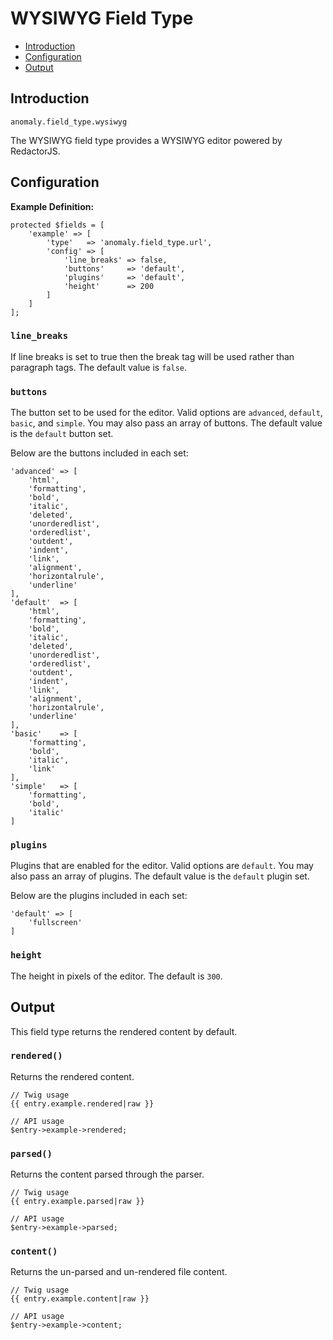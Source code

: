 # WYSIWYG Field Type

- [Introduction](#introduction)
- [Configuration](#configuration)
- [Output](#output)


<a name="introduction"></a>
## Introduction

`anomaly.field_type.wysiwyg`

The WYSIWYG field type provides a WYSIWYG editor powered by RedactorJS.


<a name="configuration"></a>
## Configuration

**Example Definition:**

    protected $fields = [
        'example' => [
            'type'   => 'anomaly.field_type.url',
            'config' => [
                'line_breaks' => false,
                'buttons'     => 'default',
                'plugins'     => 'default',
                'height'      => 200
            ]
        ]
    ];

### `line_breaks`

If line breaks is set to true then the break tag will be used rather than paragraph tags. The default value is `false`.

### `buttons`

The button set to be used for the editor. Valid options are `advanced`, `default`, `basic`, and `simple`. You may also pass an array of buttons. The default value is the `default` button set.

Below are the buttons included in each set:

    'advanced' => [
        'html',
        'formatting',
        'bold',
        'italic',
        'deleted',
        'unorderedlist',
        'orderedlist',
        'outdent',
        'indent',
        'link',
        'alignment',
        'horizontalrule',
        'underline'
    ],
    'default'  => [
        'html',
        'formatting',
        'bold',
        'italic',
        'deleted',
        'unorderedlist',
        'orderedlist',
        'outdent',
        'indent',
        'link',
        'alignment',
        'horizontalrule',
        'underline'
    ],
    'basic'    => [
        'formatting',
        'bold',
        'italic',
        'link'
    ],
    'simple'   => [
        'formatting',
        'bold',
        'italic'
    ]

### `plugins`

Plugins that are enabled for the editor. Valid options are `default`. You may also pass an array of plugins. The default value is the `default` plugin set.  

Below are the plugins included in each set:

    'default' => [
        'fullscreen'
    ]

### `height`

The height in pixels of the editor. The default is `300`.


<a name="output"></a>
## Output

This field type returns the rendered content by default.

### `rendered()`

Returns the rendered content.

    // Twig usage
    {{ entry.example.rendered|raw }}
    
    // API usage
    $entry->example->rendered;

### `parsed()`

Returns the content parsed through the parser.

    // Twig usage
    {{ entry.example.parsed|raw }}
    
    // API usage
    $entry->example->parsed;

### `content()`

Returns the un-parsed and un-rendered file content.

    // Twig usage
    {{ entry.example.content|raw }}
    
    // API usage
    $entry->example->content;

